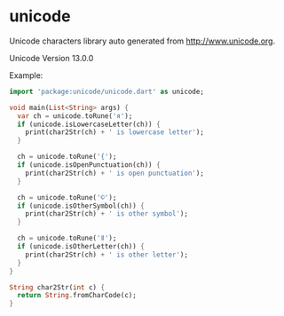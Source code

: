 unicode
=======

Unicode characters library auto generated from http://www.unicode.org.

Unicode Version 13.0.0

Example:

```dart
import 'package:unicode/unicode.dart' as unicode;

void main(List<String> args) {
  var ch = unicode.toRune('я');
  if (unicode.isLowercaseLetter(ch)) {
    print(char2Str(ch) + ' is lowercase letter');
  }

  ch = unicode.toRune('{');
  if (unicode.isOpenPunctuation(ch)) {
    print(char2Str(ch) + ' is open punctuation');
  }

  ch = unicode.toRune('©');
  if (unicode.isOtherSymbol(ch)) {
    print(char2Str(ch) + ' is other symbol');
  }

  ch = unicode.toRune('ǁ');
  if (unicode.isOtherLetter(ch)) {
    print(char2Str(ch) + ' is other letter');
  }
}

String char2Str(int c) {
  return String.fromCharCode(c);
}

```
